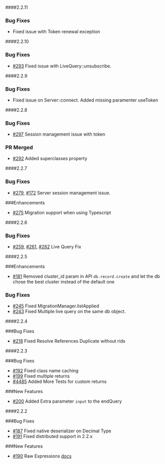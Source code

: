 ####2.2.11

### Bug Fixes

*  Fixed issue with Token renewal exception


####2.2.10

### Bug Fixes

* [#293](https://github.com/orientechnologies/orientjs/issues/293) Fixed issue with LiveQuery::unsubscribe. 

####2.2.9

### Bug Fixes

* Fixed issue on Server::connect. Added missing paramenter useToken

####2.2.8

### Bug Fixes

* [#297](https://github.com/orientechnologies/orientjs/issues/297) Session management issue with token

### PR Merged

* [#292](https://github.com/orientechnologies/orientjs/pull/292) Added superclasses property 


####2.2.7

### Bug Fixes

* [#279](https://github.com/orientechnologies/orientjs/issues/279), [#172](https://github.com/orientechnologies/orientjs/issues/172) Server session management issue.

###Enhancements

* [#275](https://github.com/orientechnologies/orientjs/issues/275) Migration support when using Typescript

####2.2.6

### Bug Fixes

* [#259](https://github.com/orientechnologies/orientjs/issues/259), [#261](https://github.com/orientechnologies/orientjs/issues/261), [#262](https://github.com/orientechnologies/orientjs/issues/262) Live Query Fix

####2.2.5

###Enhancements

* [#181](https://github.com/orientechnologies/orientjs/issues/181) Removed cluster_id param in API `db.record.create` and let the db chose the best cluster instead of the default one

### Bug Fixes

* [#245](https://github.com/orientechnologies/orientjs/issues/245) Fixed MigrationManager.listApplied
* [#243](https://github.com/orientechnologies/orientjs/issues/243) Fixed Multiple live query on the same db object.

####2.2.4

###Bug Fixes

* [#218](https://github.com/orientechnologies/orientjs/issues/218) Fixed Resolve References Duplicate without rids

####2.2.3

###Bug Fixes

* [#192](https://github.com/orientechnologies/orientjs/issues/192) Fixed class name caching
* [#199](https://github.com/orientechnologies/orientjs/issues/199) Fixed multiple returns
* [#4485](https://github.com/orientechnologies/orientdb/issues/4485) Added More Tests for custom returns
 
###New Features

* [#200](https://github.com/orientechnologies/orientjs/issues/200) Added Extra parameter `input` to the endQuery

####2.2.2

###Bug Fixes

* [#187](https://github.com/orientechnologies/orientjs/issues/187) Fixed native deserializer on Decimal Type
* [#191](https://github.com/orientechnologies/orientjs/issues/191) Fixed distributed support in 2.2.x

###New Features

* [#190](https://github.com/orientechnologies/orientjs/pull/190) Raw Expressions [docs](https://github.com/orientechnologies/orientdb-docs/blob/master/OrientJS-Query-Insert.md#raw-expressions)
